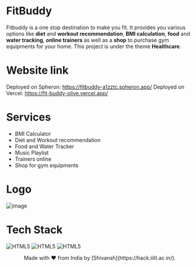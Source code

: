 # FitBuddy

Fitbuddy is a one stop destination to make you fit. It provides you various options like **diet** and **workout recommendation**, **BMI calculation**, **food** and **water tracking**, **online trainers** as well as a **shop** to purchase gym equipments for your home. This project is under the theme **Healthcare**.

# Website link

Deployed on Spheron: https://fitbuddy-a1zztc.spheron.app/
Deployed on Vercel: https://fit-buddy-olive.vercel.app/

# Services

- BMI Calculator
- Diet and Workout recommendation
- Food and Water Tracker
- Music Playlist
- Trainers online
- Shop for gym equipments

# Logo

![image](https://user-images.githubusercontent.com/96040322/191208823-03d8520f-0454-41b6-95b6-193b35acc395.png)

# Tech Stack

<img alt="HTML5" src="https://img.shields.io/badge/React-20232A?style=for-the-badge&logo=react&logoColor=61DAFB"/>
<img alt="HTML5" src="https://img.shields.io/badge/Tailwind_CSS-38B2AC?style=for-the-badge&logo=tailwind-css&logoColor=white"/>
<img alt="HTML5" src="https://img.shields.io/badge/Vercel-000000?style=for-the-badge&logo=vercel&logoColor=white"/>


<p align="center">
  Made with ❤ from India by [Shivansh](https://hack.iiitl.ac.in/).
</p>
